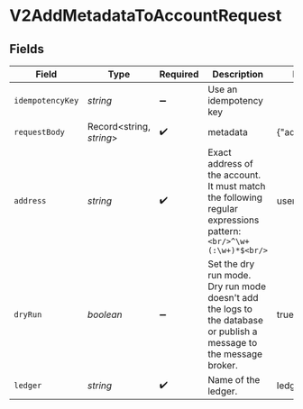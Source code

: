 # V2AddMetadataToAccountRequest


## Fields

| Field                                                                                                               | Type                                                                                                                | Required                                                                                                            | Description                                                                                                         | Example                                                                                                             |
| ------------------------------------------------------------------------------------------------------------------- | ------------------------------------------------------------------------------------------------------------------- | ------------------------------------------------------------------------------------------------------------------- | ------------------------------------------------------------------------------------------------------------------- | ------------------------------------------------------------------------------------------------------------------- |
| `idempotencyKey`                                                                                                    | *string*                                                                                                            | :heavy_minus_sign:                                                                                                  | Use an idempotency key                                                                                              |                                                                                                                     |
| `requestBody`                                                                                                       | Record<string, *string*>                                                                                            | :heavy_check_mark:                                                                                                  | metadata                                                                                                            | {"admin":"true"}                                                                                                    |
| `address`                                                                                                           | *string*                                                                                                            | :heavy_check_mark:                                                                                                  | Exact address of the account. It must match the following regular expressions pattern:<br/>```<br/>^\w+(:\w+)*$<br/>```<br/> | users:001                                                                                                           |
| `dryRun`                                                                                                            | *boolean*                                                                                                           | :heavy_minus_sign:                                                                                                  | Set the dry run mode. Dry run mode doesn't add the logs to the database or publish a message to the message broker. | true                                                                                                                |
| `ledger`                                                                                                            | *string*                                                                                                            | :heavy_check_mark:                                                                                                  | Name of the ledger.                                                                                                 | ledger001                                                                                                           |
